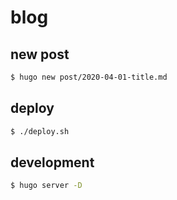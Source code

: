 # blog

## new post

```sh
$ hugo new post/2020-04-01-title.md
```

## deploy

```sh
$ ./deploy.sh
```

## development

```sh
$ hugo server -D
```